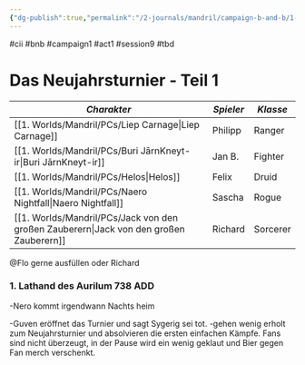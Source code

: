 ```yaml
---
{"dg-publish":true,"permalink":"/2-journals/mandril/campaign-b-and-b/1-act/2022-11-17/"}
---
```


#cii #bnb #campaign1 #act1 #session9 #tbd

# Das Neujahrsturnier - Teil 1

| *Charakter* | *Spieler* | *Klasse* |
| ----------- | ----------- | ----------- |
| [[1. Worlds/Mandril/PCs/Liep Carnage\|Liep Carnage]] | Philipp | Ranger |
| [[1. Worlds/Mandril/PCs/Buri JārnKneyt-ir\|Buri JārnKneyt-ir]] | Jan B. | Fighter |
| [[1. Worlds/Mandril/PCs/Helos\|Helos]] | Felix | Druid |
| [[1. Worlds/Mandril/PCs/Naero Nightfall\|Naero Nightfall]] | Sascha | Rogue |
| [[1. Worlds/Mandril/PCs/Jack von den großen Zauberern\|Jack von den großen Zauberern]] | Richard | Sorcerer |



@Flo  gerne ausfüllen oder Richard
### 1. Lathand des Aurilum 738 ADD
-Nero kommt irgendwann Nachts heim

-Guven eröffnet das Turnier und sagt Sygerig sei tot.
-gehen wenig erholt zum Neujahrsturnier und absolvieren die ersten einfachen Kämpfe. Fans sind nicht überzeugt, in der Pause wird ein wenig geklaut und Bier gegen Fan merch verschenkt.

